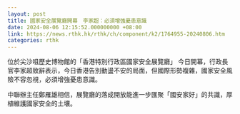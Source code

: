 ```yaml
---
layout: post
title: 國家安全展覽廳開幕　李家超︰必須增強憂患意識
date: 2024-08-06 12:15:52.000000000 +08:00
link: https://news.rthk.hk/rthk/ch/component/k2/1764955-20240806.htm
categories: rthk
---
```


位於尖沙咀歷史博物館的「香港特別行政區國家安全展覽廳」 今日開幕，行政長官李家超致辭表示，今日香港告別動盪不安的局面，但國際形勢複雜，國家安全風險不容忽視，必須增強憂患意識。

中聯辦主任鄭雁雄相信，展覽廳的落成開放能進一步匯聚「國安家好」的共識，厚植維護國家安全的土壤。

